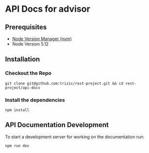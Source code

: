 # API Docs for advisor



## Prerequisites

- [Node Version Manager (nvm)](https://github.com/creationix/nvm)
- Node Version 5.12

## Installation

### Checkout the Repo

```
git clone git@github.com:trizic/rest-project.git && cd rest-project/api-docs
```

### Install the dependencies

```
npm install
```

## API Documentation Development

To start a development server for working on the documentation run:

```
npm run dev
```
